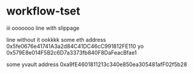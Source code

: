 # workflow-tset
iii
ooooooo
line with slippage

line without it
ookkkk some eth address 0x5fe0676e41741A3a2d84C41DC46cC991812FE110 yo 0x579E8e014F5B2c6D7a3373fb840F8DaFeacBfae1

some yvault address 0xa9fE4601811213c340e850ea305481afF02f5b28


